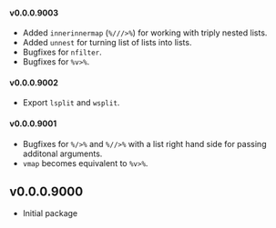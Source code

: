 #### v0.0.0.9003

* Added `innerinnermap` (`%///>%`) for working with triply nested lists.
* Added `unnest` for turning list of lists into lists.
* Bugfixes for `nfilter`.
* Bugfixes for `%v>%`.

#### v0.0.0.9002

* Export `lsplit` and `wsplit`.

#### v0.0.0.9001

* Bugfixes for `%/>%` and `%//>%` with a list right hand side for passing additonal arguments.
* `vmap` becomes equivalent to `%v>%`.

## v0.0.0.9000

* Initial package
